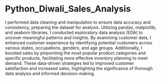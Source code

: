 # Python_Diwali_Sales_Analysis

I performed data cleaning and manipulation to ensure data accuracy and consistency, preparing the dataset for analysis. 
Utilizing pandas, matplotlib, and seaborn libraries, I conducted exploratory data analysis (EDA) to uncover meaningful patterns and insights. 
By examining customer data, I enhanced customer experience by identifying potential customers across various states, occupations, genders, and age groups. 
Additionally, I boosted sales by pinpointing the most popular product categories and specific products, facilitating more effective inventory planning to meet demand. 
These data-driven strategies led to improved customer satisfaction and increased sales, highlighting the significance of thorough data analysis and informed decision-making.


